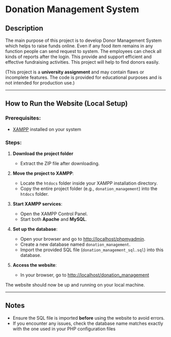 # Donation Management System

## Description

 The main purpose of this project is to develop Donor Management System which helps to raise funds online. 
 Even if any food item remains in any function people can send request to system. 
 The employees can check all kinds of reports after the login.
 This provide and support efficient and effective fundraising activities. 
 This project will help to find donors easily.

(This project is a **university assignment** and may contain flaws or incomplete features. The code is provided for educational purposes and is not intended for production use.)


---

## How to Run the Website (Local Setup)

### Prerequisites:
- [XAMPP](https://www.apachefriends.org/index.html) installed on your system

### Steps:

1. **Download the project folder**
    - Extract the ZIP file after downloading.

3. **Move the project to XAMPP**:
   - Locate the `htdocs` folder inside your XAMPP installation directory.
   - Copy the entire project folder (e.g., `donation_management`) into the `htdocs` folder.

4. **Start XAMPP services**:
   - Open the XAMPP Control Panel.
   - Start both **Apache** and **MySQL**.

5. **Set up the database**:
   - Open your browser and go to [http://localhost/phpmyadmin](http://localhost/phpmyadmin).
   - Create a new database named `donation_management`.
   - Import the provided SQL file (`donation_management_sql.sql`) into this database.

6. **Access the website**:
   - In your browser, go to [http://localhost/donation_management](http://localhost/donation_management)

The website should now be up and running on your local machine.

---

## Notes

- Ensure the SQL file is imported **before** using the website to avoid errors.
- If you encounter any issues, check the database name matches exactly with the one used in your PHP configuration files
